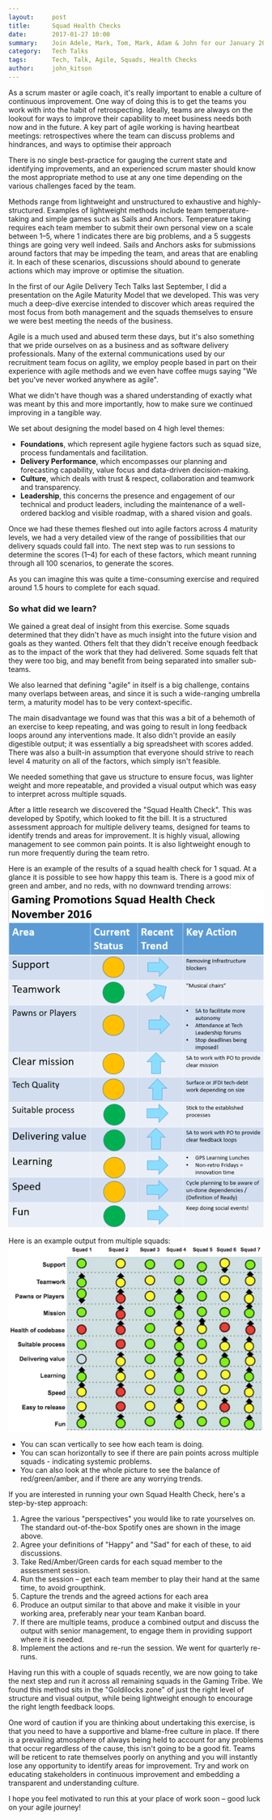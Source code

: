 ```yaml
---
layout:     post
title:      Squad Health Checks
date:       2017-01-27 10:00
summary:    Join Adele, Mark, Tom, Mark, Adam & John for our January 2017 edition of Sky Bet Tech Talks on Retrospectives, AGILE Programme Management, Discovery & Experimentation and Squad Health Checks
category:   Tech Talks
tags:       Tech, Talk, Agile, Squads, Health Checks
author:     john_kitson
---
```


As a scrum master or agile coach, it's really important to enable a culture of continuous improvement. One way of doing this is to get the teams you work with into the habit of retrospecting.  Ideally, teams are always on the lookout for ways to improve their capability to meet business needs both now and in the future.  A key part of agile working is having heartbeat meetings: retrospectives where the team can discuss problems and hindrances, and ways to optimise their approach

There is no single best-practice for gauging the current state and identifying improvements, and an experienced scrum master should know the most appropriate method to use at any one time depending on the various challenges faced by the team.

Methods range from lightweight and unstructured to exhaustive and highly-structured. Examples of lightweight methods include team temperature-taking and simple games such as Sails and Anchors. Temperature taking requires each team member to submit their own personal view on a scale between 1&ndash;5, where 1 indicates there are big problems, and a 5 suggests things are going very well indeed. Sails and Anchors asks for submissions around factors that may be impeding the team, and areas that are enabling it. In each of these scenarios, discussions should abound to generate actions which may improve or optimise the situation.

In the first of our Agile Delivery Tech Talks last September, I did a presentation on the Agile Maturity Model that we developed. This was very much a deep-dive exercise intended to discover which areas required the most focus from both management and the squads themselves to ensure we were best meeting the needs of the business.

Agile is a much used and abused term these days, but it's also something that we pride ourselves on as a business and as software delivery professionals. Many of the external communications used by our recruitment team focus on agility, we employ people based in part on their experience with agile methods and we even have coffee mugs saying "We bet you've never worked anywhere as agile".

What we didn't have though was a shared understanding of exactly what was meant by this and more importantly, how to make sure we continued improving in a tangible way.

We set about designing the model based on 4 high level themes:

* **Foundations**, which represent agile hygiene factors such as squad size, process fundamentals and facilitation.
* **Delivery Performance**, which encompasses our planning and forecasting capability, value focus and data-driven decision-making.
* **Culture**, which deals with trust & respect, collaboration and teamwork and transparency.
* **Leadership**, this concerns the presence and engagement of our technical and product leaders, including the maintenance of a well-ordered backlog and visible roadmap, with a shared vision and goals.

Once we had these themes fleshed out into agile factors across 4 maturity levels, we had a very detailed view of the range of possibilities that our delivery squads could fall into. The next step was to run sessions to determine the scores (1&ndash;4) for each of these factors, which meant running through all 100 scenarios, to generate the scores.

As you can imagine this was quite a time-consuming exercise and required around 1.5 hours to complete for each squad.

### So what did we learn?
We gained a great deal of insight from this exercise. Some squads determined that they didn't have as much insight into the future vision and goals as they wanted. Others felt that they didn't receive enough feedback as to the impact of the work that they had delivered. Some squads felt that they were too big, and may benefit from being separated into smaller sub-teams.

We also learned that defining "agile" in itself is a big challenge, contains many overlaps between areas, and since it is such a wide-ranging umbrella term, a maturity model has to be very context-specific.

The main disadvantage we found was that this was a bit of a behemoth of an exercise to keep repeating, and was going to result in long feedback loops around any interventions made. It also didn't provide an easily digestible output; it was essentially a big spreadsheet with scores added. There was also a built-in assumption that everyone should strive to reach level 4 maturity on all of the factors, which simply isn't feasible.

We needed something that gave us structure to ensure focus, was lighter weight and more repeatable, and provided a visual output which was easy to interpret across multiple squads.

After a little research we discovered the "Squad Health Check". This was developed by Spotify, which looked to fit the bill. It is a structured assessment approach for multiple delivery teams, designed for teams to identify trends and areas for improvement. It is highly visual, allowing management to see common pain points. It is also lightweight enough to run more frequently during the team retro.

Here is an example of the results of a squad health check for 1 squad. At a glance it is possible to see how happy this team is. There is a good mix of green and amber, and no reds, with no downward trending arrows:
![Squad Health Check](/images/squad-health-checks/gps-shc.png)

Here is an example output from multiple squads:
![Squad Health Check](/images/squad-health-checks/multi-shc.png)

- You can scan vertically to see how each team is doing.
- You can scan horizontally to see if there are pain points across multiple squads - indicating systemic problems.
- You can also look at the whole picture to see the balance of red/green/amber, and if there are any worrying trends.

If you are interested in running your own Squad Health Check, here's a step-by-step approach:

1. Agree the various "perspectives" you would like to rate yourselves on. The standard out-of-the-box Spotify ones are shown in the image above.
2. Agree your definitions of "Happy" and "Sad" for each of these, to aid discussions.
3. Take Red/Amber/Green cards for each squad member to the assessment session.
4. Run the session – get each team member to play their hand at the same time, to avoid groupthink.
5. Capture the trends and the agreed actions for each area
6. Produce an output similar to that above and make it visible in your working area, preferably near your team Kanban board.
7. If there are multiple teams, produce a combined output and discuss the output with senior management, to engage them in providing support where it is needed.
8. Implement the actions and re-run the session. We went for quarterly re-runs.

Having run this with a couple of squads recently, we are now going to take the next step and run it across all remaining squads in the Gaming Tribe. We found this method sits in the "Goldilocks zone" of just the right level of structure and visual output, while being lightweight enough to encourage the right length feedback loops.

One word of caution if you are thinking about undertaking this exercise, is that you need to have a supportive and blame-free culture in place. If there is a prevailing atmosphere of always being held to account for any problems that occur regardless of the cause, this isn't going to be a good fit. Teams will be reticent to rate themselves poorly on anything and you will instantly lose any opportunity to identify areas for improvement. Try and work on educating stakeholders in continuous improvement and embedding a transparent and understanding culture.

I hope you feel motivated to run this at your place of work soon – good luck on your agile journey!
